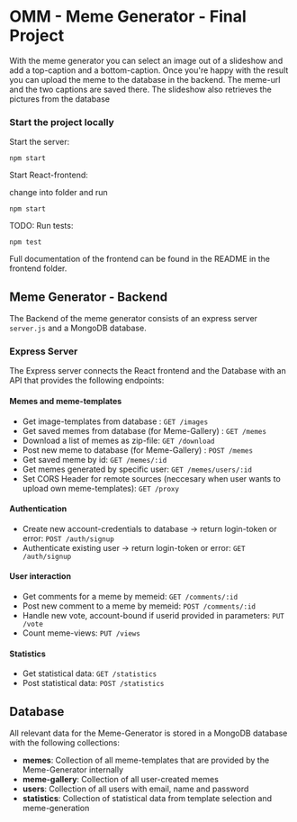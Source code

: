 # OMM - Meme Generator - Final Project

With the meme generator you can select an image out of a slideshow and add a top-caption and a bottom-caption.
Once you're happy with the result you can upload the meme to the database in the backend. The meme-url and the two captions are saved there.
The slideshow also retrieves the pictures from the database

### Start the project locally

Start the server:

```
npm start
```

Start React-frontend:

change into folder and run

```
npm start
```

TODO: Run tests:

```
npm test
```

Full documentation of the frontend can be found in the README in the frontend folder.

## Meme Generator - Backend

The Backend of the meme generator consists of an express server `server.js` and a MongoDB database.

### Express Server

The Express server connects the React frontend and the Database with an API that provides the following endpoints:

#### Memes and meme-templates

- Get image-templates from database : `GET /images`
- Get saved memes from database (for Meme-Gallery) : `GET /memes`
- Download a list of memes as zip-file: `GET /download`
- Post new meme to database (for Meme-Gallery) : `POST /memes`
- Get saved meme by id: `GET /memes/:id`
- Get memes generated by specific user: `GET /memes/users/:id`
- Set CORS Header for remote sources (neccesary when user wants to upload own meme-templates): `GET /proxy`

#### Authentication

- Create new account-credentials to database -> return login-token or error: `POST /auth/signup`
- Authenticate existing user -> return login-token or error: `GET /auth/signup`

#### User interaction

- Get comments for a meme by memeid: `GET /comments/:id`
- Post new comment to a meme by memeid: `POST /comments/:id`
- Handle new vote, account-bound if userid provided in parameters: `PUT /vote`
- Count meme-views: `PUT /views`

#### Statistics

- Get statistical data: `GET /statistics`
- Post statistical data: `POST /statistics`

## Database

All relevant data for the Meme-Generator is stored in a MongoDB database with the following collections:

- **memes**: Collection of all meme-templates that are provided by the Meme-Generator internally
- **meme-gallery**: Collection of all user-created memes
- **users**: Collection of all users with email, name and password
- **statistics**: Collection of statistical data from template selection and meme-generation
